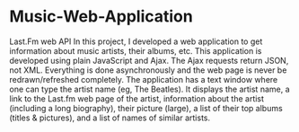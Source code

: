 # Music-Web-Application
Last.Fm web API
In this project, I developed a web application to get information about music artists, their albums, etc. This application is developed using plain JavaScript and Ajax. The Ajax requests return JSON, not XML. Everything is done asynchronously and the web page is never be redrawn/refreshed completely. The application has a text window where one can type the artist name (eg, The Beatles). It displays the artist name, a link to the Last.fm web page of the artist, information about the artist (including a long biography), their picture (large), a list of their top albums (titles & pictures), and a list of names of similar artists.
